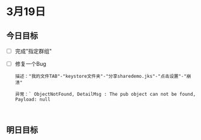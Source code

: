 # 3月19日

## 今日目标

- [ ] 完成"指定群组"

- [ ] 修复一个Bug

      描述："我的文件TAB"-"keystore文件夹"-"分享sharedemo.jks"-"点击设置"-"崩溃"

      异常：` ObjectNotFound, DetailMsg : The pub object can not be found, Payload: null

      ​

## 明日目标

